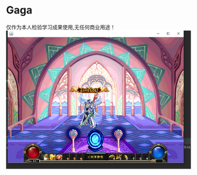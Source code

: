 # Gaga
仅作为本人检验学习成果使用,无任何商业用途！
![](https://github.com/Voryla/Gaga/blob/master/screenshot/screenshot1.png)
